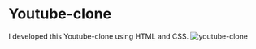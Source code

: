 # Youtube-clone
I developed this Youtube-clone using HTML and CSS.
![youtube-clone](https://github.com/kar1053/Youtube-clone/assets/124481653/2348f3bc-ce4e-49fb-b864-bd130a7bde9c)
